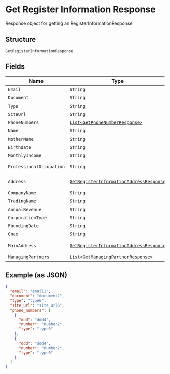 
# Get Register Information Response

Response object for getting an RegisterInformationResponse

## Structure

`GetRegisterInformationResponse`

## Fields

| Name | Type | Tags | Description | Getter | Setter |
|  --- | --- | --- | --- | --- | --- |
| `Email` | `String` | Optional | - | String getEmail() | setEmail(String email) |
| `Document` | `String` | Optional | - | String getDocument() | setDocument(String document) |
| `Type` | `String` | Optional | - | String getType() | setType(String type) |
| `SiteUrl` | `String` | Optional | - | String getSiteUrl() | setSiteUrl(String siteUrl) |
| `PhoneNumbers` | [`List<GetPhoneNumberResponse>`](../../doc/models/get-phone-number-response.md) | Optional | - | List<GetPhoneNumberResponse> getPhoneNumbers() | setPhoneNumbers(List<GetPhoneNumberResponse> phoneNumbers) |
| `Name` | `String` | Optional | - | String getName() | setName(String name) |
| `MotherName` | `String` | Optional | - | String getMotherName() | setMotherName(String motherName) |
| `Birthdate` | `String` | Optional | - | String getBirthdate() | setBirthdate(String birthdate) |
| `MonthlyIncome` | `String` | Optional | - | String getMonthlyIncome() | setMonthlyIncome(String monthlyIncome) |
| `ProfessionalOccupation` | `String` | Optional | - | String getProfessionalOccupation() | setProfessionalOccupation(String professionalOccupation) |
| `Address` | [`GetRegisterInformationAddressResponse`](../../doc/models/get-register-information-address-response.md) | Optional | - | GetRegisterInformationAddressResponse getAddress() | setAddress(GetRegisterInformationAddressResponse address) |
| `CompanyName` | `String` | Optional | - | String getCompanyName() | setCompanyName(String companyName) |
| `TradingName` | `String` | Optional | - | String getTradingName() | setTradingName(String tradingName) |
| `AnnualRevenue` | `String` | Optional | - | String getAnnualRevenue() | setAnnualRevenue(String annualRevenue) |
| `CorporationType` | `String` | Optional | - | String getCorporationType() | setCorporationType(String corporationType) |
| `FoundingDate` | `String` | Optional | - | String getFoundingDate() | setFoundingDate(String foundingDate) |
| `Cnae` | `String` | Optional | - | String getCnae() | setCnae(String cnae) |
| `MainAddress` | [`GetRegisterInformationAddressResponse`](../../doc/models/get-register-information-address-response.md) | Optional | - | GetRegisterInformationAddressResponse getMainAddress() | setMainAddress(GetRegisterInformationAddressResponse mainAddress) |
| `ManagingPartners` | [`List<GetManagingPartnerResponse>`](../../doc/models/get-managing-partner-response.md) | Optional | - | List<GetManagingPartnerResponse> getManagingPartners() | setManagingPartners(List<GetManagingPartnerResponse> managingPartners) |

## Example (as JSON)

```json
{
  "email": "email2",
  "document": "document2",
  "type": "type6",
  "site_url": "site_url6",
  "phone_numbers": [
    {
      "ddd": "ddd4",
      "number": "number2",
      "type": "type0"
    },
    {
      "ddd": "ddd4",
      "number": "number2",
      "type": "type0"
    }
  ]
}
```

